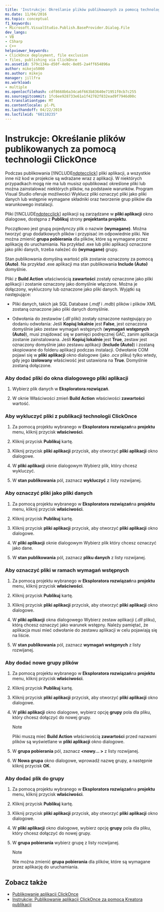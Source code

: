 ```yaml
---
title: 'Instrukcje: Określanie plików publikowanych za pomocą technologii ClickOnce | Dokumentacja firmy Microsoft'
ms.date: 11/04/2016
ms.topic: conceptual
f1_keywords:
- Microsoft.VisualStudio.Publish.BaseProvider.Dialog.File
dev_langs:
- VB
- CSharp
- C++
helpviewer_keywords:
- ClickOnce deployment, file exclusion
- files, publishing via ClickOnce
ms.assetid: 579c134a-d50f-4e0c-8e05-2a4ff654896a
author: mikejo5000
ms.author: mikejo
manager: jillfra
ms.workload:
- multiple
ms.openlocfilehash: cdf8668b6a34ca6f663b83640e71951f0cb7c255
ms.sourcegitcommit: 1fc6ee928733e61a1f42782f832ead9f7946d00c
ms.translationtype: MT
ms.contentlocale: pl-PL
ms.lasthandoff: 04/22/2019
ms.locfileid: "60110235"
---
```

# <a name="how-to-specify-which-files-are-published-by-clickonce"></a>Instrukcje: Określanie plików publikowanych za pomocą technologii ClickOnce
Podczas publikowania [!INCLUDE[ndptecclick](../deployment/includes/ndptecclick_md.md)] pliki aplikacji, a wszystkie inne niż kod w projekcie są wdrażane wraz z aplikacji. W niektórych przypadkach mogą nie ma lub musisz opublikować określone pliki lub można zainstalować niektórych plików, na podstawie warunków. Program Visual Studio oferuje możliwości Wyklucz pliki oznaczyć pliki jako pliki danych lub wstępnie wymagane składniki oraz tworzenie grup plików dla warunkowego instalacji.

 Pliki [!INCLUDE[ndptecclick](../deployment/includes/ndptecclick_md.md)] aplikacji są zarządzane w **pliki aplikacji** okno dialogowe, dostępna z **Publikuj** strony **projektanta projektu**.

 Początkowo jest grupą pojedynczy plik o nazwie **(wymagane)**. Można tworzyć grup dodatkowych plików i przypisać im odpowiednie pliki. Nie można zmienić **grupa pobierania** dla plików, które są wymagane przez aplikację do uruchamiania. Na przykład .exe lub pliki aplikacji oznaczone jako pliki danych, trzeba należeć do **(wymagane)** grupy.

 Stan publikowania domyślną wartość plik zostanie oznaczony za pomocą **(Auto)**. Na przykład .exe aplikacji ma stan publikowania **Include (Auto)** domyślnie.

 Pliki z **Build Action** właściwością **zawartości** zostały oznaczone jako pliki aplikacji i zostanie oznaczony jako domyślnie włączone. Można je dołączony, wykluczony lub oznaczone jako pliki danych. Wyjątki są następujące:

- Pliki danych, takich jak SQL Database (*.mdf* i *.mdb*) plików i plików XML zostaną oznaczone jako pliki danych domyślnie.

- Odwołania do zestawów (*.dll* pliki) zostały oznaczone następujący po dodaniu odwołania: Jeśli **Kopiuj lokalnie** jest **False**, jest oznaczona domyślnie jako zestaw wymagań wstępnych (**wymagań wstępnych (Auto)**), musi znajdować się w pamięci podręcznej GAC, zanim aplikacja zostanie zainstalowana. Jeśli **Kopiuj lokalnie** jest **True**, zestaw jest oznaczony domyślnie jako zestawu aplikacji (**Include (Auto)**) i zostaną skopiowane do folderu aplikacji podczas instalacji. Odwołanie COM pojawi się w **pliki aplikacji** okno dialogowe (jako *.ocx* pliku) tylko wtedy, gdy jego **izolowany** właściwość jest ustawiona na **True**. Domyślnie zostaną dołączone.

### <a name="to-add-files-to-the-application-files-dialog-box"></a>Aby dodać pliki do okna dialogowego pliki aplikacji

1. Wybierz plik danych w **Eksploratora rozwiązań**.

2. W oknie Właściwości zmień **Build Action** właściwości **zawartości** wartość.

### <a name="to-exclude-files-from-clickonce-publishing"></a>Aby wykluczyć pliki z publikacji technologii ClickOnce

1. Za pomocą projektu wybranego w **Eksploratora rozwiązań**na **projektu** menu, kliknij przycisk **właściwości**.

2. Kliknij przycisk **Publikuj** kartę.

3. Kliknij przycisk **pliki aplikacji** przycisk, aby otworzyć **pliki aplikacji** okno dialogowe.

4. W **pliki aplikacji** oknie dialogowym Wybierz plik, który chcesz wykluczyć.

5. W **stan publikowania** pól, zaznacz **wykluczyć** z listy rozwijanej.

### <a name="to-mark-files-as-data-files"></a>Aby oznaczyć pliki jako pliki danych

1. Za pomocą projektu wybranego w **Eksploratora rozwiązań**na **projektu** menu, kliknij przycisk **właściwości**.

2. Kliknij przycisk **Publikuj** kartę.

3. Kliknij przycisk **pliki aplikacji** przycisk, aby otworzyć **pliki aplikacji** okno dialogowe.

4. W **pliki aplikacji** oknie dialogowym Wybierz plik który chcesz oznaczyć jako dane.

5. W **stan publikowania** pól, zaznacz **pliku danych** z listy rozwijanej.

### <a name="to-mark-files-as-prerequisites"></a>Aby oznaczyć pliki w ramach wymagań wstępnych

1. Za pomocą projektu wybranego w **Eksploratora rozwiązań**na **projektu** menu, kliknij przycisk **właściwości**.

2. Kliknij przycisk **Publikuj** kartę.

3. Kliknij przycisk **pliki aplikacji** przycisk, aby otworzyć **pliki aplikacji** okno dialogowe.

4. W **pliki aplikacji** okna dialogowego Wybierz zestaw aplikacji (*.dll* pliku), którą chcesz oznaczyć jako warunek wstępny. Należy pamiętać, że aplikacja musi mieć odwołanie do zestawu aplikacji w celu pojawiają się na liście.

5. W **stan publikowania** pól, zaznacz **wymagań wstępnych** z listy rozwijanej.

### <a name="to-add-a-new-file-group"></a>Aby dodać nowe grupy plików

1. Za pomocą projektu wybranego w **Eksploratora rozwiązań**na **projektu** menu, kliknij przycisk **właściwości**.

2. Kliknij przycisk **Publikuj** kartę.

3. Kliknij przycisk **pliki aplikacji** przycisk, aby otworzyć **pliki aplikacji** okno dialogowe.

4. W **pliki aplikacji** okno dialogowe, wybierz opcję **grupy** pola dla pliku, który chcesz dołączyć do nowej grupy.

    > [!NOTE]
    >  Pliki muszą mieć **Build Action** właściwością **zawartości** przed nazwami plików są wyświetlane w **pliki aplikacji** okno dialogowe.

5. W **grupa pobierania** pól, zaznacz  **\<nowy... >** z listy rozwijanej.

6. W **Nowa grupa** okno dialogowe, wprowadź nazwę grupy, a następnie kliknij przycisk **OK**.

### <a name="to-add-a-file-to-a-group"></a>Aby dodać plik do grupy

1. Za pomocą projektu wybranego w **Eksploratora rozwiązań**na **projektu** menu, kliknij przycisk **właściwości**.

2. Kliknij przycisk **Publikuj** kartę.

3. Kliknij przycisk **pliki aplikacji** przycisk, aby otworzyć **pliki aplikacji** okno dialogowe.

4. W **pliki aplikacji** okno dialogowe, wybierz opcję **grupy** pola dla pliku, który chcesz dołączyć do nowej grupy.

5. W **grupa pobierania** wybierz grupę z listy rozwijanej.

    > [!NOTE]
    >  Nie można zmienić **grupa pobierania** dla plików, które są wymagane przez aplikację do uruchamiania.

## <a name="see-also"></a>Zobacz także
- [Publikowanie aplikacji ClickOnce](../deployment/publishing-clickonce-applications.md)
- [Instrukcje: Publikowanie aplikacji ClickOnce za pomocą Kreatora publikacji](../deployment/how-to-publish-a-clickonce-application-using-the-publish-wizard.md)